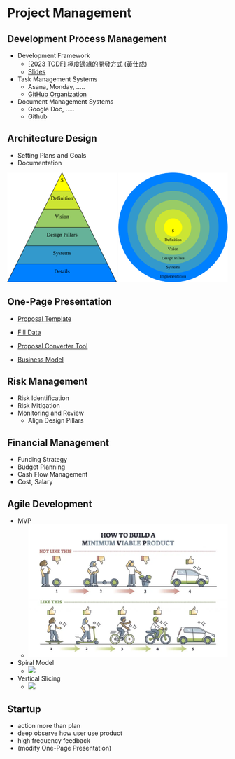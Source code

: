 # Project Management


<div class="slide">

## Development Process Management
* Development Framework
    * [[2023 TGDF] 極度邊緣的開發方式 (黃仕成) ](https://youtu.be/yV0aYkDtqp8)
    * [Slides](https://docs.google.com/presentation/d/1SEad3fuaRG9u78X5sLWwab71ZKbSmEBYQwj0Sv2SYAY/edit)
* Task Management Systems
    * Asana, Monday, .....
    * [GitHub Organization](https://github.com/orgs/)
* Document Management Systems
    * Google Doc, .....
    * Github

</div>

<div class="slide">

## Architecture Design
* Setting Plans and Goals
* Documentation

<img src="Trapezoid.svg" width="250">
<img src="Circles.svg" width="250">

</div>


<div class="slide">

## One-Page Presentation
* [Proposal Template](./proposal.html)
* [Fill Data](./proposal.yml)
* [Proposal Converter Tool](https://shinra.posetmage.com/GameDesign/Tool/Converter.html)

* [Business Model](./proposal)

</div>

<div class="slide">

## Risk Management
* Risk Identification
* Risk Mitigation
* Monitoring and Review
  * Align Design Pillars

</div>


<div class="slide">

## Financial Management
* Funding Strategy
* Budget Planning
* Cash Flow Management
* Cost, Salary

</div>


<div class="slide">

## Agile Development

* MVP
  * ![](MVP.webp)
* Spiral Model
  * ![](https://www.bdtask.com/blog/assets/plugins/ckfinder/core/connector/php/uploads/images/xwhat,P20is,P20spiral,P20model,P20for,P20software,P20development.jpg.pagespeed.ic.vL7MBvEhah.webp)
* Vertical Slicing
  * ![](https://upload.wikimedia.org/wikipedia/commons/d/d3/Vertical_slice.png)

</div>


<div class="slide">

## Startup
* action more than plan
* deep observe how user use product
* high frequency feedback 
* (modify One-Page Presentation)



</div>